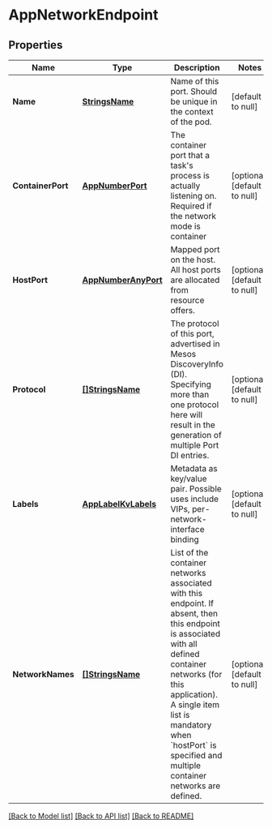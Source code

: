 # AppNetworkEndpoint

## Properties
Name | Type | Description | Notes
------------ | ------------- | ------------- | -------------
**Name** | [**StringsName**](strings.Name.md) | Name of this port. Should be unique in the context of the pod.  | [default to null]
**ContainerPort** | [**AppNumberPort**](app.number.Port.md) | The container port that a task&#39;s process is actually listening on. Required if the network mode is container  | [optional] [default to null]
**HostPort** | [**AppNumberAnyPort**](app.number.AnyPort.md) | Mapped port on the host. All host ports are allocated from resource offers.  | [optional] [default to null]
**Protocol** | [**[]StringsName**](strings.Name.md) | The protocol of this port, advertised in Mesos DiscoveryInfo (DI). Specifying more than one protocol here will result in the generation of multiple Port DI entries.  | [optional] [default to null]
**Labels** | [**AppLabelKvLabels**](app.label.KVLabels.md) | Metadata as key/value pair. Possible uses include VIPs, per-network-interface binding  | [optional] [default to null]
**NetworkNames** | [**[]StringsName**](strings.Name.md) | List of the container networks associated with this endpoint. If absent, then this endpoint is associated with all defined container networks (for this application). A single item list is mandatory when &#x60;hostPort&#x60; is specified and multiple container networks are defined.  | [optional] [default to null]

[[Back to Model list]](../README.md#documentation-for-models) [[Back to API list]](../README.md#documentation-for-api-endpoints) [[Back to README]](../README.md)


